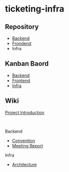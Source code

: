 # ticketing-infra

## Repository
- [Backend](https://github.com/f-lab-clone/ticketing-backend)
- [Frondend](https://github.com/f-lab-clone/ticketing-frontend)
- Infra

## Kanban Baord
- [Backend](https://github.com/orgs/f-lab-clone/projects/3)
- [Frontend](https://github.com/orgs/f-lab-clone/projects/4)
- [Infra](https://github.com/orgs/f-lab-clone/projects/5)

## Wiki

[Project Introduction](https://github.com/f-lab-clone/ticketing-backend/wiki)

<br/>

Backend
- [Convention](https://github.com/f-lab-clone/ticketing-backend/wiki/Convention)
- [Meeting Report](https://github.com/f-lab-clone/ticketing-service/wiki/%ED%9A%8C%EC%9D%98%EB%A1%9D)

Infra
- [Architecture](https://github.com/f-lab-clone/ticketing-infra/wiki/Architecture)
